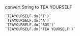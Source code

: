 convert String to TEA YOURSELF


    `TEAYOURSELF.do('T')`
    `TEAYOURSELF.do('A')`
    `TEAYOURSELF.do('SOS')`
    `TEAYOURSELF.do('TEA YOURSELF')`
